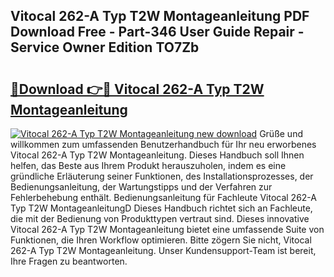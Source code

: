 ## Vitocal 262-A Typ T2W Montageanleitung PDF Download Free - Part-346 User Guide Repair - Service Owner Edition TO7Zb

# <h2><a href="http://df6fozm.blite.top/?on=Vitocal+262-A+Typ+T2W+Montageanleitung">🔗Download 👉🔴 Vitocal 262-A Typ T2W Montageanleitung</a></h2>

[![Vitocal 262-A Typ T2W Montageanleitung new download](https://i.imgur.com/lujVjoI.png)](http://df6fozm.blite.top/?on=Vitocal+262-A+Typ+T2W+Montageanleitung)
Grüße und willkommen zum umfassenden Benutzerhandbuch für Ihr neu erworbenes Vitocal 262-A Typ T2W Montageanleitung. Dieses Handbuch soll Ihnen helfen, das Beste aus Ihrem Produkt herauszuholen, indem es eine gründliche Erläuterung seiner Funktionen, des Installationsprozesses, der Bedienungsanleitung, der Wartungstipps und der Verfahren zur Fehlerbehebung enthält. Bedienungsanleitung für Fachleute Vitocal 262-A Typ T2W MontageanleitungD Dieses Handbuch richtet sich an Fachleute, die mit der Bedienung von Produkttypen vertraut sind. Dieses innovative Vitocal 262-A Typ T2W Montageanleitung bietet eine umfassende Suite von Funktionen, die Ihren Workflow optimieren. Bitte zögern Sie nicht, Vitocal 262-A Typ T2W Montageanleitung. Unser Kundensupport-Team ist bereit, Ihre Fragen zu beantworten.
